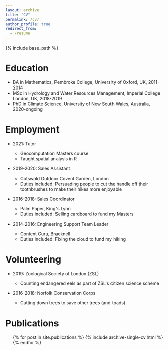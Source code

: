 ```yaml
---
layout: archive
title: "CV"
permalink: /cv/
author_profile: true
redirect_from:
  - /resume
---
```


{% include base_path %}

Education
======
* BA in Mathematics, Pembroke College, University of Oxford, UK, 2011-2014
* MSc in Hydrology and Water Resources Management, Imperial College London, UK, 2018-2019
* PhD in Climate Science, University of New South Wales, Australia, 2020-ongoing

Employment
======
* 2021: Tutor
  * Geocomputation Masters course
  * Taught spatial analysis in R

* 2019-2020: Sales Assistant
  * Cotswold Outdoor Covent Garden, London
  * Duties included: Persuading people to cut the handle off their toothbrushes to make their hikes more enjoyable

* 2016-2018: Sales Coordinator
  * Palm Paper, King's Lynn
  * Duties included: Selling cardboard to fund my Masters

* 2014-2016: Engineering Support Team Leader
  * Content Guru, Bracknell
  * Duties included: Fixing the cloud to fund my hiking

Volunteering
======

* 2019: Zoological Society of London (ZSL)
  * Counting endangered eels as part of ZSL's citizen science scheme

* 2016-2018: Norfolk Conservation Corps
  * Cutting down trees to save other trees (and toads)

Publications
======
  <ul>{% for post in site.publications %}
    {% include archive-single-cv.html %}
  {% endfor %}</ul>
